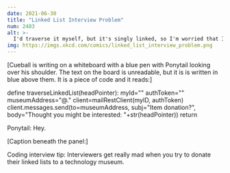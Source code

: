 ```yaml
---
date: 2021-06-30
title: "Linked List Interview Problem"
num: 2483
alt: >-
  I'd traverse it myself, but it's singly linked, so I'm worried that I won't be able to find my way back to 2021.
img: https://imgs.xkcd.com/comics/linked_list_interview_problem.png
---
```

[Cueball is writing on a whiteboard with a blue pen with Ponytail looking over his shoulder. The text on the board is unreadable, but it is is written in blue above them. It is a piece of code and it reads:]

   define traverseLinkedList(headPointer):
      myId="<illegible scribbling>"
      authToken="<illegible>"
      museumAddress="<illegible>@<illegible>.<illegible>"
      client=mailRestClient(myID, authToken)
      client.messages.send(to=museumAddress,
      subj="Item donation?", body="Thought you
      might be interested: "+str(headPointer))
      return


Ponytail: Hey.

[Caption beneath the panel:]

Coding interview tip: Interviewers get really mad when you try to donate their linked lists to a technology museum.